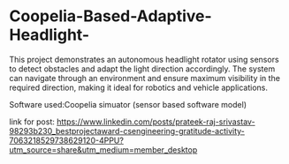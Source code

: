 # Coopelia-Based-Adaptive-Headlight-
This project demonstrates an autonomous headlight rotator using sensors to detect obstacles and adapt the light direction accordingly. The system can navigate through an environment and ensure maximum visibility in the required direction, making it ideal for robotics and vehicle applications.

Software used:Coopelia simuator (sensor based software model)

link for post:
https://www.linkedin.com/posts/prateek-raj-srivastav-98293b230_bestprojectaward-csengineering-gratitude-activity-7063218529738629120-4PPU?utm_source=share&utm_medium=member_desktop
